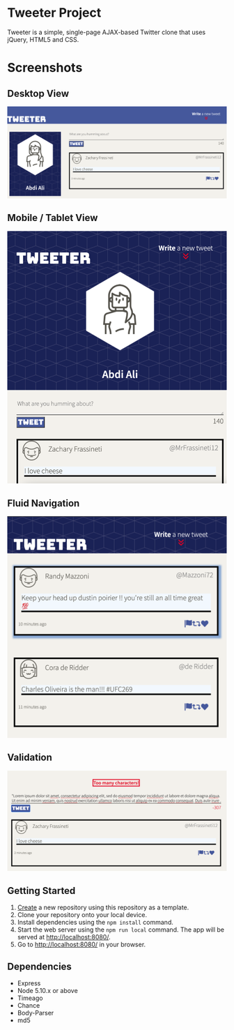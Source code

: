 # Tweeter Project

Tweeter is a simple, single-page AJAX-based Twitter clone that uses jQuery, HTML5 and CSS.

# Screenshots

## Desktop View

![Desktop View](https://github.com/TorontosFinest/tweeter/blob/master/docs/IMG1.png?raw=true)

## Mobile / Tablet View

![Mobile/Tablet View](https://github.com/TorontosFinest/tweeter/blob/master/docs/IMG2.png?raw=true)

## Fluid Navigation

![Fluid Nav](https://github.com/TorontosFinest/tweeter/blob/master/docs/IMG3.png?raw=true)

## Validation

![Validation](https://github.com/TorontosFinest/tweeter/blob/master/docs/IMG4.png?raw=true)

## Getting Started

1. [Create](https://docs.github.com/en/repositories/creating-and-managing-repositories/creating-a-repository-from-a-template) a new repository using this repository as a template.
2. Clone your repository onto your local device.
3. Install dependencies using the `npm install` command.
4. Start the web server using the `npm run local` command. The app will be served at <http://localhost:8080/>.
5. Go to <http://localhost:8080/> in your browser.

## Dependencies

- Express
- Node 5.10.x or above
- Timeago
- Chance
- Body-Parser
- md5
